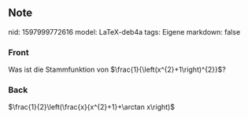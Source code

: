 ## Note
nid: 1597999772616
model: LaTeX-deb4a
tags: Eigene
markdown: false

### Front
Was ist die Stammfunktion von $\frac{1}{\left(x^{2}+1\right)^{2}}$?

### Back
$\frac{1}{2}\left(\frac{x}{x^{2}+1}+\arctan x\right)$
